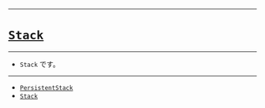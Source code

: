 _____

# [`Stack`](https://github.com/titanium-22/Library_py/blob/main/DataStructures/Stack)

_____

- `Stack` です。

_____

- [`PersistentStack`](./PersistentStack.md)
- [`Stack`](./Stack.md)

